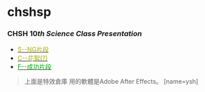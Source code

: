 # chshsp
### CHSH $10th$ $Science$ $Class$ $Presentation$
 - [<font color="#AAAA00">S--NG片段</font>](https://drive.google.com/drive/folders/1CIQJbCVCe1eLKhDIREdjyGKFI3-dezmK?usp=sharing)
 - [<font color="#AAAA00">C--花絮(?)</font>](https://drive.google.com/drive/folders/1CIQJbCVCe1eLKhDIREdjyGKFI3-dezmK?usp=sharing)
 - [<font color="#00AA00">F--成功片段</font>](https://drive.google.com/drive/folders/1Da1_RQONtDKf9Uq1Uq9Z3taK3AwCDgxX?usp=sharing)

>上面是特效倉庫
>用的軟體是Adobe After Effects。
>[name=ysh]
